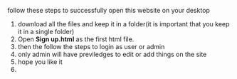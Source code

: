 follow these steps to successfully open this website on your desktop
1. download all the files and keep it in a folder(it is important that you keep it in a single folder)
2. Open **Sign up.html** as the first html file.
3. then the follow the steps to login as user or admin 
4. only admin will have previledges to edit or add things on the site
5. hope you like it
6. 
